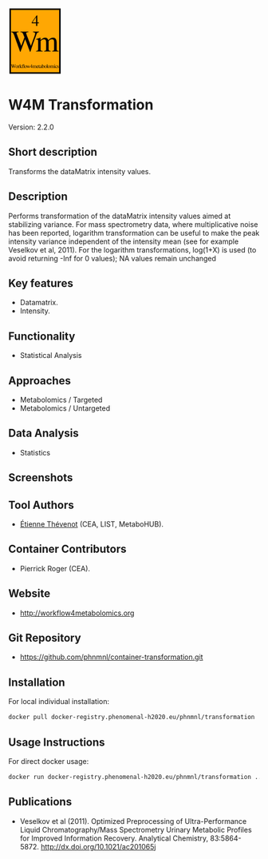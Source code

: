 <!-- Guidance: see https://github.com/phnmnl/phenomenal-h2020/wiki/The-Guideline-for-Container-GitHub-Respository-README.md-Creation -->

![Logo](w4m.png)

# W4M Transformation
Version: 2.2.0

## Short description

<!-- 
This should only be 20 to 40 words, hopefully a single sentence.
-->

Transforms the dataMatrix intensity values.

## Description

Performs transformation of the dataMatrix intensity values aimed at stabilizing variance.
For mass spectrometry data, where multiplicative noise has been reported, logarithm transformation can be useful to make the peak intensity variance independent of the intensity mean (see for example Veselkov et al, 2011).
For the logarithm transformations, log(1+X) is used (to avoid returning -Inf for 0 values); NA values remain unchanged

## Key features

- Datamatrix.
- Intensity.

## Functionality

- Statistical Analysis

## Approaches

- Metabolomics / Targeted
- Metabolomics / Untargeted

## Data Analysis

- Statistics

## Screenshots

## Tool Authors

- [Étienne Thévenot](http://etiennethevenot.pagesperso-orange.fr) (CEA, LIST, MetaboHUB).

## Container Contributors

- Pierrick Roger (CEA).

## Website

- http://workflow4metabolomics.org

## Git Repository

- https://github.com/phnmnl/container-transformation.git

## Installation 

For local individual installation:

```bash
docker pull docker-registry.phenomenal-h2020.eu/phnmnl/transformation
```

## Usage Instructions

For direct docker usage:

```bash
docker run docker-registry.phenomenal-h2020.eu/phnmnl/transformation ...
```

## Publications

<!-- Guidance:
Use AMA style publications as a list (you can export AMA from PubMed, on the Formats: Citation link when looking at the entry).
-->

 - Veselkov et al (2011). Optimized Preprocessing of Ultra-Performance Liquid Chromatography/Mass Spectrometry Urinary Metabolic Profiles for Improved Information Recovery. Analytical Chemistry, 83:5864-5872. <http://dx.doi.org/10.1021/ac201065j>
